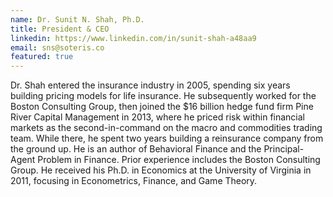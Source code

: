```yaml
---
name: Dr. Sunit N. Shah, Ph.D.
title: President & CEO
linkedin: https://www.linkedin.com/in/sunit-shah-a48aa9
email: sns@soteris.co
featured: true
---
```


Dr. Shah entered the insurance industry in 2005, spending six years building pricing models for life insurance. He subsequently worked for the Boston Consulting Group, then joined the $16 billion hedge fund firm Pine River Capital Management in 2013, where he priced risk within financial markets as the second-in-command on the macro and commodities trading team. While there, he spent two years building a reinsurance company from the ground up. He is an author of Behavioral Finance and the Principal-Agent Problem in Finance. Prior experience includes the Boston Consulting Group. He received his Ph.D. in Economics at the University of Virginia in 2011, focusing in Econometrics, Finance, and Game Theory.
